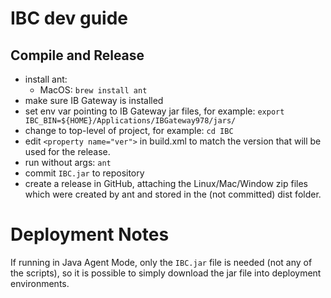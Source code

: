 # IBC dev guide

## Compile and Release

* install ant:
    * MacOS: `brew install ant`
* make sure IB Gateway is installed
* set env var pointing to IB Gateway jar files, for example: `export IBC_BIN=${HOME}/Applications/IBGateway978/jars/`
* change to top-level of project, for example: `cd IBC`
* edit `<property name="ver">` in build.xml to match the version that will be used for the release.
* run without args: `ant`
* commit `IBC.jar` to repository
* create a release in GitHub, attaching the Linux/Mac/Window zip files which were created by ant and stored in the (not committed) dist folder.

# Deployment Notes

If running in Java Agent Mode, only the `IBC.jar` file is needed (not any of the scripts), so it is possible to simply download the jar file into deployment environments.
